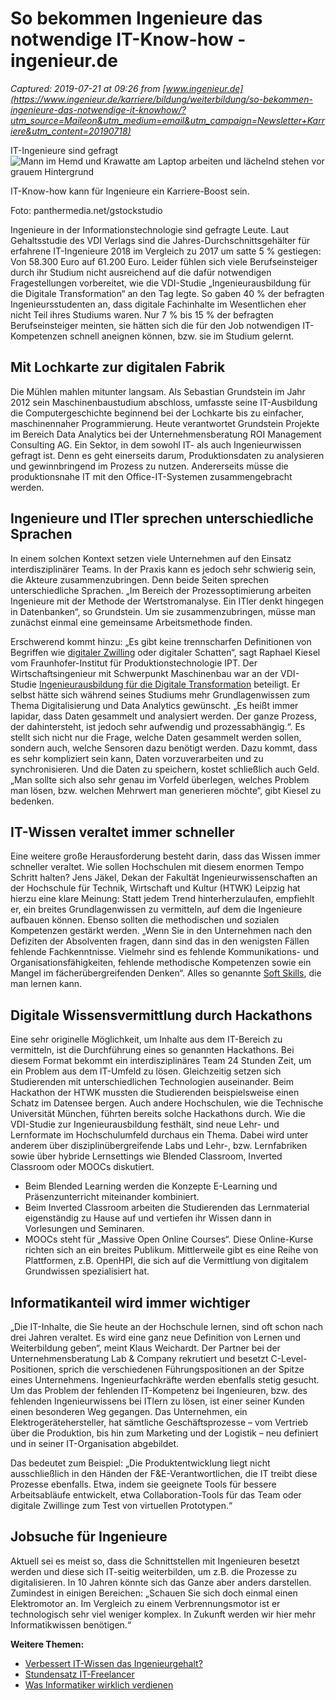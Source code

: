 # So bekommen Ingenieure das notwendige IT-Know-how - ingenieur.de

_Captured: 2019-07-21 at 09:26 from [www.ingenieur.de](https://www.ingenieur.de/karriere/bildung/weiterbildung/so-bekommen-ingenieure-das-notwendige-it-knowhow/?utm_source=Maileon&utm_medium=email&utm_campaign=Newsletter+Karriere&utm_content=20190718)_

IT-Ingenieure sind gefragt ![Mann im Hemd und Krawatte am Laptop arbeiten und lächelnd stehen vor grauem Hintergrund](https://www.ingenieur.de/wp-content/uploads/2019/06/panthermedia_B48813857_1000x667-1-e1561466529640-980x490.jpg)

IT-Know-how kann für Ingenieure ein Karriere-Boost sein. 

Foto: panthermedia.net/gstockstudio

Ingenieure in der Informationstechnologie sind gefragte Leute. Laut Gehaltsstudie des VDI Verlags sind die Jahres-Durchschnittsgehälter für erfahrene IT-Ingenieure 2018 im Vergleich zu 2017 um satte 5 % gestiegen: Von 58.300 Euro auf 61.200 Euro. Leider fühlen sich viele Berufseinsteiger durch ihr Studium nicht ausreichend auf die dafür notwendigen Fragestellungen vorbereitet, wie die VDI-Studie „Ingenieurausbildung für die Digitale Transformation“ an den Tag legte. So gaben 40 % der befragten Ingenieursstudenten an, dass digitale Fachinhalte im Wesentlichen eher nicht Teil ihres Studiums waren. Nur 7 % bis 15 % der befragten Berufseinsteiger meinten, sie hätten sich die für den Job notwendigen IT-Kompetenzen schnell aneignen können, bzw. sie im Studium gelernt.

## Mit Lochkarte zur digitalen Fabrik

Die Mühlen mahlen mitunter langsam. Als Sebastian Grundstein im Jahr 2012 sein Maschinenbaustudium abschloss, umfasste seine IT-Ausbildung die Computergeschichte beginnend bei der Lochkarte bis zu einfacher, maschinennaher Programmierung. Heute verantwortet Grundstein Projekte im Bereich Data Analytics bei der Unternehmensberatung ROI Management Consulting AG. Ein Sektor, in dem sowohl IT- als auch Ingenieurwissen gefragt ist. Denn es geht einerseits darum, Produktionsdaten zu analysieren und gewinnbringend im Prozess zu nutzen. Andererseits müsse die produktionsnahe IT mit den Office-IT-Systemen zusammengebracht werden.

## Ingenieure und ITler sprechen unterschiedliche Sprachen

In einem solchen Kontext setzen viele Unternehmen auf den Einsatz interdisziplinärer Teams. In der Praxis kann es jedoch sehr schwierig sein, die Akteure zusammenzubringen. Denn beide Seiten sprechen unterschiedliche Sprachen. „Im Bereich der Prozessoptimierung arbeiten Ingenieure mit der Methode der Wertstromanalyse. Ein ITler denkt hingegen in Datenbanken“, so Grundstein. Um sie zusammenzubringen, müsse man zunächst einmal eine gemeinsame Arbeitsmethode finden.

Erschwerend kommt hinzu: „Es gibt keine trennscharfen Definitionen von Begriffen wie [digitaler Zwilling](https://www.ingenieur.de/technik/fachbereiche/industrie40/digitale-zwillinge-vereinfachen-industrie-4-0/) oder digitaler Schatten“, sagt Raphael Kiesel vom Fraunhofer-Institut für Produktionstechnologie IPT. Der Wirtschaftsingenieur mit Schwerpunkt Maschinenbau war an der VDI-Studie [Ingenieurausbildung für die Digitale Transformation](https://www.vdi.de/ueber-uns/presse/publikationen/details?tx_vdipublications_publicationdetails%5Bpublication%5D=5&cHash=b9e42d041e8cdcd3b43a82fe6b3aec13) beteiligt. Er selbst hätte sich während seines Studiums mehr Grundlagenwissen zum Thema Digitalisierung und Data Analytics gewünscht. „Es heißt immer lapidar, dass Daten gesammelt und analysiert werden. Der ganze Prozess, der dahintersteht, ist jedoch sehr aufwendig und prozessabhängig.“. Es stellt sich nicht nur die Frage, welche Daten gesammelt werden sollen, sondern auch, welche Sensoren dazu benötigt werden. Dazu kommt, dass es sehr kompliziert sein kann, Daten vorzuverarbeiten und zu synchronisieren. Und die Daten zu speichern, kostet schließlich auch Geld. „Man sollte sich also sehr genau im Vorfeld überlegen, welches Problem man lösen, bzw. welchen Mehrwert man generieren möchte“, gibt Kiesel zu bedenken.

## IT-Wissen veraltet immer schneller

Eine weitere große Herausforderung besteht darin, dass das Wissen immer schneller veraltet. Wie sollen Hochschulen mit diesem enormen Tempo Schritt halten? Jens Jäkel, Dekan der Fakultät Ingenieurwissenschaften an der Hochschule für Technik, Wirtschaft und Kultur (HTWK) Leipzig hat hierzu eine klare Meinung: Statt jedem Trend hinterherzulaufen, empfiehlt er, ein breites Grundlagenwissen zu vermitteln, auf dem die Ingenieure aufbauen können. Ebenso sollten die methodischen und sozialen Kompetenzen gestärkt werden. „Wenn Sie in den Unternehmen nach den Defiziten der Absolventen fragen, dann sind das in den wenigsten Fällen fehlende Fachkenntnisse. Vielmehr sind es fehlende Kommunikations- und Organisationsfähigkeiten, fehlende methodische Kompetenzen sowie ein Mangel im fächerübergreifenden Denken“. Alles so genannte [Soft Skills](https://www.ingenieur.de/karriere/arbeitsleben/welche-soft-skills-brauchen-ingenieure/), die man lernen kann.

## Digitale Wissensvermittlung durch Hackathons

Eine sehr originelle Möglichkeit, um Inhalte aus dem IT-Bereich zu vermitteln, ist die Durchführung eines so genannten Hackathons. Bei diesem Format bekommt ein interdisziplinäres Team 24 Stunden Zeit, um ein Problem aus dem IT-Umfeld zu lösen. Gleichzeitig setzen sich Studierenden mit unterschiedlichen Technologien auseinander. Beim Hackathon der HTWK mussten die Studierenden beispielsweise einen Schatz im Datensee bergen. Auch andere Hochschulen, wie die Technische Universität München, führten bereits solche Hackathons durch. Wie die VDI-Studie zur Ingenieurausbildung festhält, sind neue Lehr- und Lernformate im Hochschulumfeld durchaus ein Thema. Dabei wird unter anderem über disziplinübergreifende Labs und Lehr-, bzw. Lernfabriken sowie über hybride Lernsettings wie Blended Classroom, Inverted Classroom oder MOOCs diskutiert.

  * Beim Blended Learning werden die Konzepte E-Learning und Präsenzunterricht miteinander kombiniert.
  * Beim Inverted Classroom arbeiten die Studierenden das Lernmaterial eigenständig zu Hause auf und vertiefen ihr Wissen dann in Vorlesungen und Seminaren.
  * MOOCs steht für „Massive Open Online Courses“. Diese Online-Kurse richten sich an ein breites Publikum. Mittlerweile gibt es eine Reihe von Plattformen, z.B. OpenHPI, die sich auf die Vermittlung von digitalem Grundwissen spezialisiert hat.

## Informatikanteil wird immer wichtiger

„Die IT-Inhalte, die Sie heute an der Hochschule lernen, sind oft schon nach drei Jahren veraltet. Es wird eine ganz neue Definition von Lernen und Weiterbildung geben“, meint Klaus Weichardt. Der Partner bei der Unternehmensberatung Lab & Company rekrutiert und besetzt C-Level-Positionen, sprich die verschiedenen Führungspositionen an der Spitze eines Unternehmens. Ingenieurfachkräfte werden ebenfalls stetig gesucht. Um das Problem der fehlenden IT-Kompetenz bei Ingenieuren, bzw. des fehlenden Ingenieurwissens bei ITlern zu lösen, ist einer seiner Kunden einen besonderen Weg gegangen. Das Unternehmen, ein Elektrogerätehersteller, hat sämtliche Geschäftsprozesse – vom Vertrieb über die Produktion, bis hin zum Marketing und der Logistik – neu definiert und in seiner IT-Organisation abgebildet.

Das bedeutet zum Beispiel: „Die Produktentwicklung liegt nicht ausschließlich in den Händen der F&E-Verantwortlichen, die IT treibt diese Prozesse ebenfalls. Etwa, indem sie geeignete Tools für bessere Arbeitsabläufe entwickelt, etwa Collaboration-Tools für das Team oder digitale Zwillinge zum Test von virtuellen Prototypen.“

## Jobsuche für Ingenieure

Aktuell sei es meist so, dass die Schnittstellen mit Ingenieuren besetzt werden und diese sich IT-seitig weiterbilden, um z.B. die Prozesse zu digitalisieren. In 10 Jahren könnte sich das Ganze aber anders darstellen. Zumindest in einigen Bereichen: „Schauen Sie sich doch einmal einen Elektromotor an. Im Vergleich zu einem Verbrennungsmotor ist er technologisch sehr viel weniger komplex. In Zukunft werden wir hier mehr Informatikwissen benötigen.“

**Weitere Themen:**

  * [Verbessert IT-Wissen das Ingenieurgehalt?](https://www.ingenieur.de/karriere/gehalt/verbessert-it-wissen-ingenieurgehalt/)
  * [Stundensatz IT-Freelancer](https://www.ingenieur.de/karriere/gehalt/stundensatz-selbststaendiger-ingenieure-und-it-freelancer/)
  * [Was Informatiker wirklich verdienen](https://www.ingenieur.de/karriere/gehalt/was-informatiker-wirklich-verdienen/)
